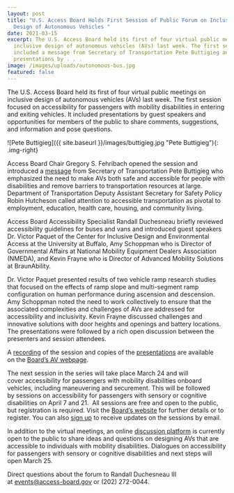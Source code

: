 ```yaml
---
layout: post
title: "U.S. Access Board Holds First Session of Public Forum on Inclusive
  Design of Autonomous Vehicles "
date: 2021-03-15
excerpt: The U.S. Access Board held its first of four virtual public meetings on
  inclusive design of autonomous vehicles (AVs) last week. The first session
  included a message from Secretary of Transportation Pete Buttigieg and
  presentations by . . .
image: /images/uploads/autonomous-bus.jpg
featured: false
---
```

The U.S. Access Board held its first of four virtual public meetings on inclusive design of autonomous vehicles (AVs) last week. The first session focused on accessibility for passengers with mobility disabilities in entering and exiting vehicles. It included presentations by guest speakers and opportunities for members of the public to share comments, suggestions, and information and pose questions. 

![Pete Buttigieg]({{ site.baseurl }}/images/buttigieg.jpg "Pete Buttigieg"){: .img-right}

Access Board Chair Gregory S. Fehribach opened the session and introduced a [message](https://www.youtube.com/watch?v=WPP4s413T6k) from Secretary of Transportation Pete Buttigieg who emphasized the need to make AVs both safe and accessible for people with disabilities and remove barriers to transportation resources at large. Department of Transportation Deputy Assistant Secretary for Safety Policy Robin Hutcheson called attention to accessible transportation as pivotal to employment, education, health care, housing, and community living.

Access Board Accessibility Specialist Randall Duchesneau briefly reviewed accessibility guidelines for buses and vans and introduced guest speakers Dr. Victor Paquet of the Center for Inclusive Design and Environmental Access at the University at Buffalo, Amy Schoppman who is Director of Governmental Affairs at National Mobility Equipment Dealers Association (NMEDA), and Kevin Frayne who is Director of Advanced Mobility Solutions at BraunAbility.  

Dr. Victor Paquet presented results of two vehicle ramp research studies that focused on the effects of ramp slope and multi-segment ramp configuration on human performance during ascension and descension. Amy Schoppman noted the need to work collectively to ensure that the associated complexities and challenges of AVs are addressed for accessibility and inclusivity. Kevin Frayne discussed challenges and innovative solutions with door heights and openings and battery locations. The presentations were followed by a rich open discussion between the presenters and session attendees. 

A [recording](https://www.youtube.com/watch?v=xI1j1V1SyjE&t=1s) of the session and copies of the [presentations](https://nam10.safelinks.protection.outlook.com/?url=https%3A%2F%2Flnks.gd%2Fl%2FeyJhbGciOiJIUzI1NiJ9.eyJidWxsZXRpbl9saW5rX2lkIjoxMDMsInVyaSI6ImJwMjpjbGljayIsImJ1bGxldGluX2lkIjoiMjAyMTAzMTUuMzY5ODQ4MzEiLCJ1cmwiOiJodHRwczovL3d3dy5hY2Nlc3MtYm9hcmQuZ292L2ZpbGVzL3ByZXNlbnRhdGlvbnMvQVYtRm9ydW0tc2Vzc2lvbi0xLWZpbmFsLnBwdHgifQ.aTcoyZtDWkkvb-Sb-QfJPsqy8yEczG8mNl6sp8G94Yg%2Fs%2F9117843%2Fbr%2F99907825607-l&data=04%7C01%7Cnews%40access-board.gov%7C2aa662ae59784acc6a2808d8e7b546ae%7Cfc6093f5e55e4f93b2cf26d0822201c9%7C0%7C1%7C637514113064018455%7CUnknown%7CTWFpbGZsb3d8eyJWIjoiMC4wLjAwMDAiLCJQIjoiV2luMzIiLCJBTiI6Ik1haWwiLCJXVCI6Mn0%3D%7C3000&sdata=k3jeSo3YPZPtfdnOVQ2Ik3Mk8xminAUnL8tTdMrU0cI%3D&reserved=0) are available on the [Board’s AV webpage](https://www.access-board.gov/av/).  

The next session in the series will take place March 24 and will cover accessibility for passengers with mobility disabilities onboard vehicles, including maneuvering and securement. This will be followed by sessions on accessibility for passengers with sensory or cognitive disabilities on April 7 and 21.  All sessions are free and open to the public, but registration is required. Visit the [Board’s website](https://www.access-board.gov/av/) for further details or to register. You can also [sign up](https://public.govdelivery.com/accounts/USACCESS/subscriber/new?topic_id=USACCESS_13) to receive updates on the sessions by email.  

In addition to the virtual meetings, an online [discussion platform](https://transportationinnovation.ideascale.com/) is currently open to the public to share ideas and questions on designing AVs that are accessible to individuals with mobility disabilities. Dialogues on accessibility for passengers with sensory or cognitive disabilities and next steps will open March 25. 

Direct questions about the forum to Randall Duchesneau III at [events@access-board.gov](mailto:%20events@access-board.gov) or (202) 272-0044.
